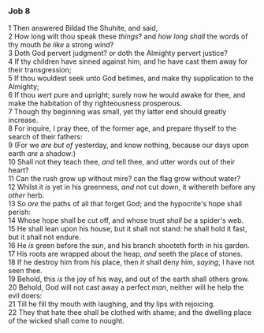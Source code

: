 ### Job 8

1 Then answered Bildad the Shuhite, and said,  
2 How long wilt thou speak these *things*? and *how long shall* the words of thy mouth *be like* a strong wind?  
3 Doth God pervert judgment? or doth the Almighty pervert justice?  
4 If thy children have sinned against him, and he have cast them away for their transgression;  
5 If thou wouldest seek unto God betimes, and make thy supplication to the Almighty;  
6 If thou *wert* pure and upright; surely now he would awake for thee, and make the habitation of thy righteousness prosperous.  
7 Though thy beginning was small, yet thy latter end should greatly increase.  
8 For inquire, I pray thee, of the former age, and prepare thyself to the search of their fathers:  
9 (For we *are but of* yesterday, and know nothing, because our days upon earth *are* a shadow:)  
10 Shall not they teach thee, *and* tell thee, and utter words out of their heart?  
11 Can the rush grow up without mire? can the flag grow without water?  
12 Whilst it *is* yet in his greenness, *and* not cut down, it withereth before any *other* herb.  
13 So *are* the paths of all that forget God; and the hypocrite's hope shall perish:  
14 Whose hope shall be cut off, and whose trust *shall be* a spider's web.  
15 He shall lean upon his house, but it shall not stand: he shall hold it fast, but it shall not endure.  
16 He *is* green before the sun, and his branch shooteth forth in his garden.  
17 His roots are wrapped about the heap, *and* seeth the place of stones.  
18 If he destroy him from his place, then *it* shall deny him, *saying*, I have not seen thee.  
19 Behold, this *is* the joy of his way, and out of the earth shall others grow.  
20 Behold, God will not cast away a perfect *man*, neither will he help the evil doers:  
21 Till he fill thy mouth with laughing, and thy lips with rejoicing.  
22 They that hate thee shall be clothed with shame; and the dwelling place of the wicked shall come to nought.  
